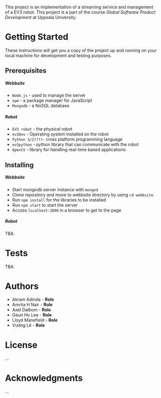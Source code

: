 This project is an implementation of a streaming service and management of a EV3 robot. This project is a part of the course 
*Global Software Product Development* at Uppsala University.

Getting Started
===============

These instructions will get you a copy of the project up and running on
your local machine for development and testing purposes.

Prerequisites
-------------

##### Webbsite

* `Node.js` - used to manage the server
* `npm` - a package manager for JavaScript
* `Mongodb` - a NoSQL database

##### Robot 

* `EV3 robot` - the physical robot
* `ev3Dev` - Operating system installed on the robot
* `Python 3/2(??)`- cross platform programming language
* `ev3python` - python library that can communicate with the robot
* `OpenCV` - library for handling real-time based applications


Installing
----------

##### Webbsite

* Start mongodb server instance with `mongod`
* Clone repository and move to webbsite directory by using `cd webbsite`
* Run `npm install` for the libraries to be installed
* Run `npm start` to start the server
* Access `localhost:3000` in a browser to get to the page



##### Robot 

TBA


Tests
=====

TBA


Authors
=======

- Akram Adinda - **Role** 
- Amrita H Nair - **Role** 
- Axel Dalbom - **Role** 
- Geun Ho Lee - **Role** 
- Lloyd Manefield - **Role** 
- Vương Lê - **Role** 


License
=======

...

Acknowledgments
===============

...
